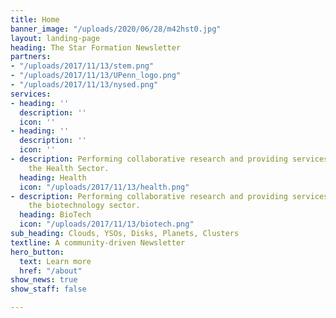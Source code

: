 ```yaml
---
title: Home
banner_image: "/uploads/2020/06/28/m42hst0.jpg"
layout: landing-page
heading: The Star Formation Newsletter
partners:
- "/uploads/2017/11/13/stem.png"
- "/uploads/2017/11/13/UPenn_logo.png"
- "/uploads/2017/11/13/nysed.png"
services:
- heading: ''
  description: ''
  icon: ''
- heading: ''
  description: ''
  icon: ''
- description: Performing collaborative research and providing services to support
    the Health Sector.
  heading: Health
  icon: "/uploads/2017/11/13/health.png"
- description: Performing collaborative research and providing services to support
    the biotechnology sector.
  heading: BioTech
  icon: "/uploads/2017/11/13/biotech.png"
sub_heading: Clouds, YSOs, Disks, Planets, Clusters
textline: A community-driven Newsletter
hero_button:
  text: Learn more
  href: "/about"
show_news: true
show_staff: false

---
```

